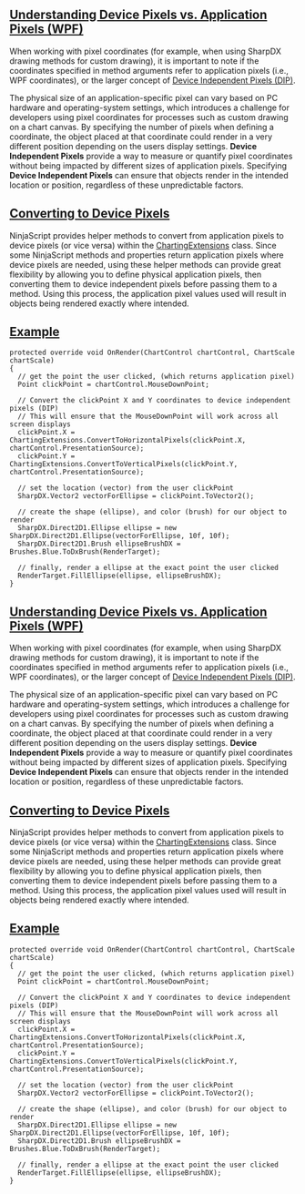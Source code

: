 ## [Understanding Device Pixels vs. Application Pixels (WPF)](https://developer.ninjatrader.com/docs/desktop/working_with_pixel_coordinates\#understanding-device-pixels-vs.-application-pixels-(wpf))

When working with pixel coordinates (for example, when using SharpDX drawing methods for custom drawing), it is important to note if the coordinates specified in method arguments refer to application pixels (i.e., WPF coordinates), or the larger concept of [Device Independent Pixels (DIP)](https://msdn.microsoft.com/en-us/library/windows/desktop/ff684173(v=vs.85).aspx).

The physical size of an application-specific pixel can vary based on PC hardware and operating-system settings, which introduces a challenge for developers using pixel coordinates for processes such as custom drawing on a chart canvas. By specifying the number of pixels when defining a coordinate, the object placed at that coordinate could render in a very different position depending on the users display settings. **Device Independent Pixels** provide a way to measure or quantify pixel coordinates without being impacted by different sizes of application pixels. Specifying **Device Independent Pixels** can ensure that objects render in the intended location or position, regardless of these unpredictable factors.

## [Converting to Device Pixels](https://developer.ninjatrader.com/docs/desktop/working_with_pixel_coordinates\#converting-to-device-pixels)

NinjaScript provides helper methods to convert from application pixels to device pixels (or vice versa) within the [ChartingExtensions](https://developer.ninjatrader.com/docs/desktop/chartingextensions) class. Since some NinjaScript methods and properties return application pixels where device pixels are needed, using these helper methods can provide great flexibility by allowing you to define physical application pixels, then converting them to device independent pixels before passing them to a method. Using this process, the application pixel values used will result in objects being rendered exactly where intended.

## [Example](https://developer.ninjatrader.com/docs/desktop/working_with_pixel_coordinates\#example)

```jsx-150469391 csharp
protected override void OnRender(ChartControl chartControl, ChartScale chartScale)
{
  // get the point the user clicked, (which returns application pixel)
  Point clickPoint = chartControl.MouseDownPoint;

  // Convert the clickPoint X and Y coordinates to device independent pixels (DIP)
  // This will ensure that the MouseDownPoint will work across all screen displays
  clickPoint.X = ChartingExtensions.ConvertToHorizontalPixels(clickPoint.X, chartControl.PresentationSource);
  clickPoint.Y = ChartingExtensions.ConvertToVerticalPixels(clickPoint.Y, chartControl.PresentationSource);

  // set the location (vector) from the user clickPoint
  SharpDX.Vector2 vectorForEllipse = clickPoint.ToVector2();

  // create the shape (ellipse), and color (brush) for our object to render
  SharpDX.Direct2D1.Ellipse ellipse = new SharpDX.Direct2D1.Ellipse(vectorForEllipse, 10f, 10f);
  SharpDX.Direct2D1.Brush ellipseBrushDX = Brushes.Blue.ToDxBrush(RenderTarget);

  // finally, render a ellipse at the exact point the user clicked
  RenderTarget.FillEllipse(ellipse, ellipseBrushDX);
}

```

## [Understanding Device Pixels vs. Application Pixels (WPF)](https://developer.ninjatrader.com/docs/desktop/working_with_pixel_coordinates\#understanding-device-pixels-vs.-application-pixels-(wpf))

When working with pixel coordinates (for example, when using SharpDX drawing methods for custom drawing), it is important to note if the coordinates specified in method arguments refer to application pixels (i.e., WPF coordinates), or the larger concept of [Device Independent Pixels (DIP)](https://msdn.microsoft.com/en-us/library/windows/desktop/ff684173(v=vs.85).aspx).

The physical size of an application-specific pixel can vary based on PC hardware and operating-system settings, which introduces a challenge for developers using pixel coordinates for processes such as custom drawing on a chart canvas. By specifying the number of pixels when defining a coordinate, the object placed at that coordinate could render in a very different position depending on the users display settings. **Device Independent Pixels** provide a way to measure or quantify pixel coordinates without being impacted by different sizes of application pixels. Specifying **Device Independent Pixels** can ensure that objects render in the intended location or position, regardless of these unpredictable factors.

## [Converting to Device Pixels](https://developer.ninjatrader.com/docs/desktop/working_with_pixel_coordinates\#converting-to-device-pixels)

NinjaScript provides helper methods to convert from application pixels to device pixels (or vice versa) within the [ChartingExtensions](https://developer.ninjatrader.com/docs/desktop/chartingextensions) class. Since some NinjaScript methods and properties return application pixels where device pixels are needed, using these helper methods can provide great flexibility by allowing you to define physical application pixels, then converting them to device independent pixels before passing them to a method. Using this process, the application pixel values used will result in objects being rendered exactly where intended.

## [Example](https://developer.ninjatrader.com/docs/desktop/working_with_pixel_coordinates\#example)

```jsx-150469391 csharp
protected override void OnRender(ChartControl chartControl, ChartScale chartScale)
{
  // get the point the user clicked, (which returns application pixel)
  Point clickPoint = chartControl.MouseDownPoint;

  // Convert the clickPoint X and Y coordinates to device independent pixels (DIP)
  // This will ensure that the MouseDownPoint will work across all screen displays
  clickPoint.X = ChartingExtensions.ConvertToHorizontalPixels(clickPoint.X, chartControl.PresentationSource);
  clickPoint.Y = ChartingExtensions.ConvertToVerticalPixels(clickPoint.Y, chartControl.PresentationSource);

  // set the location (vector) from the user clickPoint
  SharpDX.Vector2 vectorForEllipse = clickPoint.ToVector2();

  // create the shape (ellipse), and color (brush) for our object to render
  SharpDX.Direct2D1.Ellipse ellipse = new SharpDX.Direct2D1.Ellipse(vectorForEllipse, 10f, 10f);
  SharpDX.Direct2D1.Brush ellipseBrushDX = Brushes.Blue.ToDxBrush(RenderTarget);

  // finally, render a ellipse at the exact point the user clicked
  RenderTarget.FillEllipse(ellipse, ellipseBrushDX);
}

```